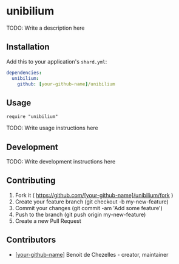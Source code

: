 # unibilium

TODO: Write a description here

## Installation

Add this to your application's `shard.yml`:

```yaml
dependencies:
  unibilium:
    github: [your-github-name]/unibilium
```

## Usage

```crystal
require "unibilium"
```

TODO: Write usage instructions here

## Development

TODO: Write development instructions here

## Contributing

1. Fork it ( https://github.com/[your-github-name]/unibilium/fork )
2. Create your feature branch (git checkout -b my-new-feature)
3. Commit your changes (git commit -am 'Add some feature')
4. Push to the branch (git push origin my-new-feature)
5. Create a new Pull Request

## Contributors

- [[your-github-name]](https://github.com/[your-github-name]) Benoit de Chezelles - creator, maintainer
